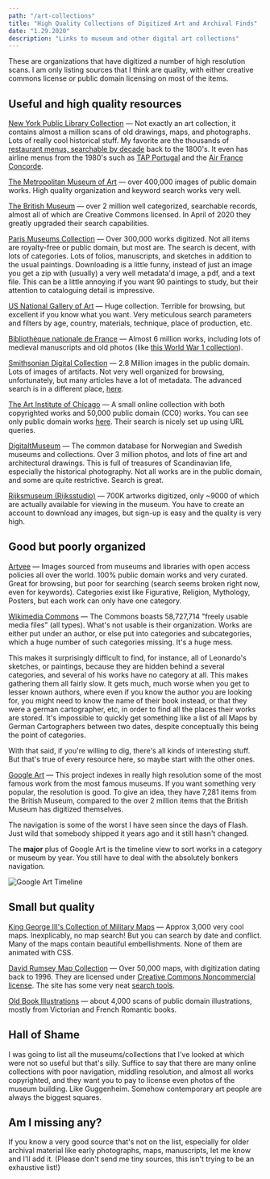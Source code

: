 ```yaml
---
path: "/art-collections"
title: "High Quality Collections of Digitized Art and Archival Finds"
date: "1.29.2020"
description: "Links to museum and other digital art collections"
---
```


These are organizations that have digitized a number of high resolution scans. I am only listing sources that I think are quality, with either creative commons license or public domain licensing on most of the items.

## Useful and high quality resources

[New York Public Library Collection](https://digitalcollections.nypl.org/) — Not exactly an art collection, it contains almost a million scans of old drawings, maps, and photographs. Lots of really cool historical stuff. My favorite are the thousands of [restaurant menus, searchable by decade](http://menus.nypl.org/menus) back to the 1800's. It even has airline menus from the 1980's such as [TAP Portugal](http://menus.nypl.org/menu_pages/53824/explore) and the [Air France Concorde](http://menus.nypl.org/menu_pages/44451).

[The Metropolitan Museum of Art](https://www.metmuseum.org/art/collection/search) — over 400,000 images of public domain works. High quality organization and keyword search works very well.

[The British Museum](https://www.britishmuseum.org/collection) — over 2 million well categorized, searchable records, almost all of which are Creative Commons licensed. In April of 2020 they greatly upgraded their search capabilities.

[Paris Museums Collection](http://parismuseescollections.paris.fr/en) — Over 300,000 works digitized. Not all items are royalty-free or public domain, but most are. The search is decent, with lots of categories. Lots of folios, manuscripts, and sketches in addition to the usual paintings. Downloading is a little funny, instead of just an image you get a zip with (usually) a very well metadata'd image, a pdf, and a text file. This can be a little annoying if you want 90 paintings to study, but their attention to cataloguing detail is impressive.

[US National Gallery of Art](https://www.nga.gov/collection.html) — Huge collection. Terrible for browsing, but excellent if you know what you want. Very meticulous search parameters and filters by age, country, materials, technique, place of production, etc.

[Bibliothèque nationale de France](https://gallica.bnf.fr/accueil/en/content/accueil-e) — Almost 6 million works, including lots of medieval manuscripts and old photos (like [this World War 1 collection](https://gallica.bnf.fr/html/und/histoire/premiere-guerre-mondiale)).

[Smithsonian Digital Collection](https://www.si.edu/explore) — 2.8 Million images in the public domain. Lots of images of artifacts. Not very well organized for browsing, unfortunately, but many articles have a lot of metadata. The advanced search is in a different place, [here](http://collections.si.edu/search/).

[The Art Institute of Chicago](https://www.artic.edu/collection) — A small online collection with both copyrighted works and 50,000 public domain (CC0) works. You can see only public domain works [here](https://www.artic.edu/collection?is_public_domain=1). Their search is nicely set up using URL queries.

[DigitaltMuseum](https://digitaltmuseum.org/) — The common database for Norwegian and Swedish museums and collections. Over 3 million photos, and lots of fine art and architectural drawings. This is full of treasures of Scandinavian life, especially the historical photography. Not all works are in the public domain, and some are quite restrictive. Search is great.

[Rijksmuseum (Rijksstudio)](https://www.rijksmuseum.nl/en/search) — 700K artworks digitized, only ~9000 of which are actually available for viewing in the museum. You have to create an account to download any images, but sign-up is easy and the quality is very high.

## Good but poorly organized

[Artvee](https://artvee.com/) — Images sourced from museums and libraries with open access policies all over the world. 100% public domain works and very curated. Great for browsing, but poor for searching (search seems broken right now, even for keywords). Categories exist like Figurative, Religion, Mythology, Posters, but each work can only have one category.

[Wikimedia Commons](https://commons.wikimedia.org/wiki/Main_Page) — The Commons boasts 58,727,714 "freely usable media files" (all types). What's not usable is their organization. Works are either put under an author, or else put into categories and subcategories, which a huge number of such categories missing. It's a huge mess.


This makes it surprisingly difficult to find, for instance, all of Leonardo's sketches, or paintings, because they are hidden behind a several categories, and several of his works have no category at all. This makes gathering them all fairly slow. It gets much, much worse when you get to lesser known authors, where even if you know the author you are looking for, you might need to know the name of their book instead, or that they were a german cartographer, etc, in order to find all the places their works are stored.  It's impossible to quickly get something like a list of all Maps by German Cartographers between two dates, despite conceptually this being the point of categories.

With that said, if you're willing to dig, there's all kinds of interesting stuff. But that's true of every resource here, so maybe start with the other ones.


[Google Art](https://artsandculture.google.com/explore) — This project indexes in really high resolution some of the most famous work from the most famous museums. If you want something very popular, the resolution is good. To give an idea, they have 7,281 items from the British Museum, compared to the over 2 million items that the British Museum has digitized themselves.

The navigation is some of the worst I have seen since the days of Flash. Just wild that somebody shipped it years ago and it still hasn't changed.

The **major** plus of Google Art is the timeline view to sort works in a category or museum by year. You still have to deal with the absolutely bonkers navigation.

<img src="../images/posts/art-collections/timeline.png" alt="Google Art Timeline" title="Google Art Timeline" />


## Small but quality

[King George III's Collection of Military Maps](https://militarymaps.rct.uk/the-maps) — Approx 3,000 very cool maps. Inexplicably, no map search! But you can search by date and conflict. Many of the maps contain  beautiful embellishments. None of them are animated with CSS.

[David Rumsey Map Collection](https://www.davidrumsey.com/) — Over 50,000 maps, with digitization dating back to 1996. They are licensed under [Creative Commons Noncommercial license](https://creativecommons.org/licenses/by-nc-sa/3.0/). The site has some very neat [search tools](https://www.davidrumsey.com/view).

[Old Book Illustrations](https://www.oldbookillustrations.com/subjects) — about 4,000 scans of public domain illustrations, mostly from Victorian and French Romantic books.

## Hall of Shame

I was going to list all the museums/collections that I've looked at which were not so useful but that's silly. Suffice to say that there are many online collections with poor navigation, middling resolution, and almost all works copyrighted, and they want you to pay to license even photos of the museum building. Like Guggenheim. Somehow contemporary art people are always the biggest squares.


## Am I missing any?

If you know a very good source that's not on the list, especially for older archival material like early photographs, maps, manuscripts, let me know and I'll add it. (Please don't send me tiny sources, this isn't trying to be an exhaustive list!)